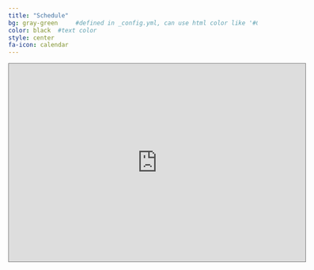 ```yaml
---
title: "Schedule"
bg: gray-green     #defined in _config.yml, can use html color like '#010101'
color: black  #text color
style: center
fa-icon: calendar
---
```

<div class="responsive-iframe-container">
<iframe src="https://www.google.com/calendar/embed?title=Aikido%20of%20Northern%20VA&amp;showTitle=0&amp;mode=AGENDA&amp;height=400&amp;wkst=1&amp;bgcolor=%23ffffff&amp;src=krrbij4mculvupc0hlflbb4h2g%40group.calendar.google.com&amp;color=%23691426&amp;ctz=America%2FNew_York" style=" border:solid 1px #777 " width="600" height="400" frameborder="0" scrolling="no"></iframe>
</div>

